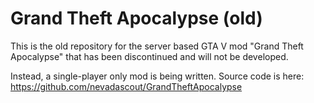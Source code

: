 # Grand Theft Apocalypse (old)

This is the old repository for the server based GTA V mod "Grand Theft Apocalypse" that has been discontinued and will not be developed.

Instead, a single-player only mod is being written. Source code is here: https://github.com/nevadascout/GrandTheftApocalypse
